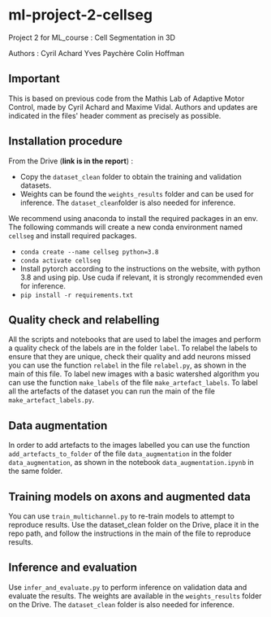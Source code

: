 # ml-project-2-cellseg
 Project 2 for ML_course : Cell Segmentation in 3D

Authors :
Cyril Achard
Yves Paychère
Colin Hoffman

## Important

This is based on previous code from the Mathis Lab of Adaptive Motor Control, made by Cyril Achard and Maxime Vidal.
Authors and updates are indicated in the files' header comment as precisely as possible.

## Installation procedure

From the Drive (**link is in the report**) :

- Copy the `dataset_clean` folder to obtain the training and validation datasets.
- Weights can be found the `weights_results` folder and can be used for inference. The `dataset_clean`folder is also needed for inference. 

We recommend using anaconda to install the required packages in an env. 
The following commands will create a new conda environment named `cellseg` and install required packages.

- `conda create --name cellseg python=3.8`
- `conda activate cellseg`
- Install pytorch according to the instructions on the website, with python 3.8 and using pip. Use cuda if relevant, it is strongly recommended even for inference.
- `pip install -r requirements.txt`

## Quality check and relabelling
All the scripts and notebooks that are used to label the images and perform a quality check of the labels are in the folder `label`.
To relabel the labels to ensure that they are unique, check their quality and add neurons missed you can use the function `relabel` in the file `relabel.py`, as shown in the main of this file.
To label new images with a basic watershed algorithm you can use the function `make_labels` of the file `make_artefact_labels`. To label all the artefacts of the dataset you can run the main of the file `make_artefact_labels.py`.

## Data augmentation
In order to add artefacts to the images labelled you can use the function `add_artefacts_to_folder` of the file `data_augmentation` in the folder `data_augmentation`, as shown in the notebook `data_augmentation.ipynb` in the same folder.

## Training models on axons and augmented data
You can use `train_multichannel.py` to re-train models to attempt to reproduce results. Use the dataset_clean folder on the Drive, place it in the repo path, and follow the instructions in the main of the file to reproduce results.

## Inference and evaluation
Use `infer_and_evaluate.py` to perform inference on validation data and evaluate the results. The weights are available in the `weights_results` folder on the Drive. The `dataset_clean` folder is also needed for inference.